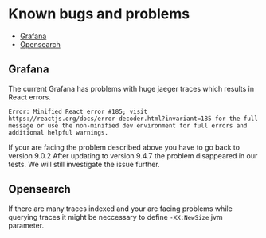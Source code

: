 # Known bugs and problems

- [Grafana](#grafana)  
- [Opensearch](#opensearch)  

## Grafana

The current Grafana has problems with huge jaeger traces which results in React errors. 

```
Error: Minified React error #185; visit https://reactjs.org/docs/error-decoder.html?invariant=185 for the full message or use the non-minified dev environment for full errors and additional helpful warnings.
```

If your are facing the problem described above you have to go back to version 9.0.2
After updating to version 9.4.7 the problem disappeared in our tests. We will still investigate the issue further.

## Opensearch

If there are many traces indexed and your are facing problems while querying traces it might be neccessary to define `-XX:NewSize` jvm parameter.
